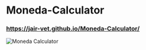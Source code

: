 # Moneda-Calculator

### https://jair-vet.github.io/Moneda-Calculator/

![Moneda Calculator](https://user-images.githubusercontent.com/63264620/215613582-fef680cc-d8fc-4000-bb2a-85a349bb30e0.png)
